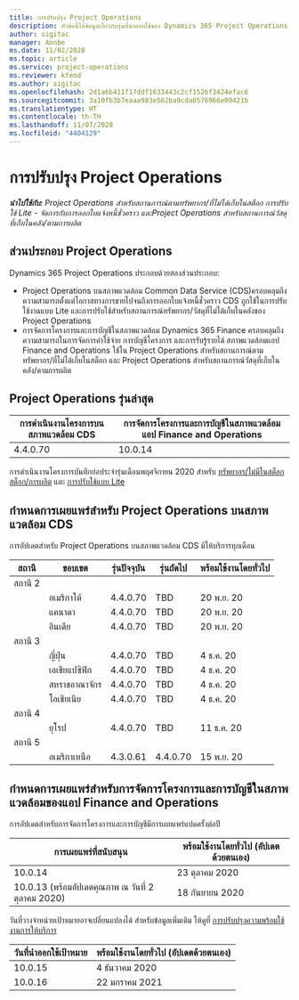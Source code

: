 ```yaml
---
title: การปรับปรุง Project Operations
description: หัวข้อนี้ให้ข้อมูลเกี่ยวกับรุ่นที่นำออกใช้ของ Dynamics 365 Project Operations
author: sigitac
manager: Annbe
ms.date: 11/02/2020
ms.topic: article
ms.service: project-operations
ms.reviewer: kfend
ms.author: sigitac
ms.openlocfilehash: 2d1a6b411f17ddf1633443c2cf1526f3424efac6
ms.sourcegitcommit: 3a10fb3b7eaaa983e562ba9cda0576966e09421b
ms.translationtype: HT
ms.contentlocale: th-TH
ms.lasthandoff: 11/07/2020
ms.locfileid: "4404129"
---
```

# <a name="project-operations-updates"></a>การปรับปรุง Project Operations

_**นำไปใช้กับ:** Project Operations สำหรับสถานการณ์ตามทรัพยากร/ที่ไม่ได้เก็บในสต็อก การปรับใช้ Lite - จัดการกับการออกใบแจ้งหนี้ชั่วคราว และProject Operations สำหรับสถานการณ์วัสดุที่เก็บในคลัง/ตามการผลิต_

## <a name="project-operations-components"></a>ส่วนประกอบ Project Operations

Dynamics 365 Project Operations ประกอบด้วยสองส่วนประกอบ:

- Project Operations บนสภาพแวดล้อม Common Data Service (CDS)ครอบคลุมถึงความสามารถตั้งแต่โอกาสทางการขายไปจนถึงการออกใบแจ้งหนี้ชั่วคราว CDS ถูกใช้ในการปรับใช้งานแบบ Lite และการปรับใช้สำหรับสถานการณ์ทรัพยากร/วัสดุที่ไม่ได้เก็บในคลังของ Project Operations
- การจัดการโครงการและการบัญชีในสภาพแวดล้อม Dynamics 365 Finance ครอบคลุมถึงความสามารถในการจัดการค่าใช้จ่าย การบัญชีโครงการ และการรับรู้รายได้ สภาพแวดล้อมแอป Finance and Operations ใช้ใน Project Operations สำหรับสถานการณ์ตามทรัพยากร/ที่ไม่ได้เก็บในสต็อก และ Project Operations สำหรับสถานการณ์วัสดุที่เก็บในคลัง/ตามการผลิต

## <a name="project-operations-latest-version"></a>Project Operations รุ่นล่าสุด

| การดำเนินงานโครงการบนสภาพแวดล้อม CDS | การจัดการโครงการและการบัญชีในสภาพแวดล้อมแอป Finance and Operations |
| --- | --- |
| 4.4.0.70 | 10.0.14 |

การดำเนินงานโครงการบันทึกย่อประจำรุ่นเดือนพฤศจิกายน 2020 สำหรับ [ทรัพยากร/ไม่มีในสต็อก](whats-new-nov-2020-resource-based.md) [สต็อก/การผลิต](../prod-pma/whats-new/whats-new-nov-2020-production-based.md) และ [การปรับใช้แบบ Lite](../pro/whats-new/whats-new-nov-2020-lite.md)

## <a name="release-schedule-for-project-operations-on-cds-environment"></a>กำหนดการเผยแพร่สำหรับ Project Operations บนสภาพแวดล้อม CDS

การอัปเดตสำหรับ Project Operations บนสภาพแวดล้อม CDS มีให้บริการทุกเดือน 

| สถานี   | ขอบเขต        | รุ่นปัจจุบัน | รุ่นถัดไป | พร้อมใช้งานโดยทั่วไป |
|-----------|---------------|-----------------|--------------|---------------------|
| สถานี 2 |   &nbsp;      |    &nbsp;       | &nbsp;       |      &nbsp;         |
|   &nbsp;  | อเมริกาใต้ |  4.4.0.70       | TBD     | 20 พ.ย. 20           |
|    &nbsp; | แคนาดา        |  4.4.0.70       | TBD     | 20 พ.ย. 20           |
|   &nbsp;  | อินเดีย         |  4.4.0.70       | TBD     | 20 พ.ย. 20           |
| สถานี 3  |      &nbsp;   |     &nbsp;      |     &nbsp;   |      &nbsp;         |
|   &nbsp;  | ญี่ปุ่น         |  4.4.0.70       | TBD     | 4 ธ.ค. 20           |
|   &nbsp;  | เอเชียแปซิฟิก  |  4.4.0.70       | TBD     | 4 ธ.ค. 20           |
|   &nbsp;  | สหราชอาณาจักร |  4.4.0.70       | TBD     | 4 ธ.ค. 20           |
|   &nbsp;  | โอเชียเนีย       |  4.4.0.70       | TBD     | 4 ธ.ค. 20           |
| สถานี 4 |     &nbsp;    |     &nbsp;      |     &nbsp;   |      &nbsp;         |
|   &nbsp;  | ยุโรป        |  4.4.0.70       | TBD     | 11 ธ.ค. 20           |
| สถานี 5 |     &nbsp;    |     &nbsp;      |     &nbsp;   |      &nbsp;         |
|   &nbsp;  | อเมริกาเหนือ | 4.3.0.61        | 4.4.0.70     | 15 พ.ย. 20           |

## <a name="release-schedule-for-project-management-and-accounting-in-the-finance-and-operations-apps-environment"></a>กำหนดการเผยแพร่สำหรับการจัดการโครงการและการบัญชีในสภาพแวดล้อมของแอป Finance and Operations

การอัปเดตสำหรับการจัดการโครงการและการบัญชีมีการเผยแพร่แปดครั้งต่อปี

| การเผยแพร่ที่สนับสนุน | พร้อมใช้งานโดยทั่วไป (อัปเดตด้วยตนเอง) |
| --- | --- |
| 10.0.14 | 23 ตุลาคม 2020 |
| 10.0.13 (พร้อมอัปเดตคุณภาพ ณ วันที่ 2 ตุลาคม 2020) | 18 กันยายน 2020 |

วันที่วางจำหน่ายเป้าหมายอาจเปลี่ยนแปลงได้ สำหรับข้อมูลเพิ่มเติม ให้ดูที่ [การปรับปรุงความพร้อมใช้งานการให้บริการ](https://docs.microsoft.com/dynamics365/fin-ops-core/fin-ops/get-started/public-preview-releases?toc=/dynamics365/finance/toc.json)

| วันที่นำออกใช้เป้าหมาย | พร้อมใช้งานโดยทั่วไป (อัปเดตด้วยตนเอง) |
| --- | --- |
| 10.0.15 | 4 ธันวาคม 2020 |
| 10.0.16 | 22 มกราคม 2021 |

